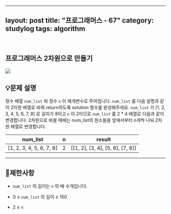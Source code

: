 ﻿
---
layout: post
title: "프로그래머스 - 67"
category: studylog
tags: algorithm
---

<br>

## 프로그래머스 2차원으로 만들기


![](https://velog.velcdn.com/images/dlsdud9098/post/e1464da6-734f-4172-a5d3-8df73b71a328/image.png)
## 💡문제 설명
정수 배열 ```num_list```
와 정수 ```n```
이 매개변수로 주어집니다. ```num_list```
를 다음 설명과 같이 2차원 배열로 바꿔 return하도록 solution 함수를 완성해주세요.
```num_list```
가 [1, 2, 3, 4, 5, 6, 7, 8] 로 길이가 8이고 ```n```
이 2이므로 ```num_list```
를 2 * 4 배열로 다음과 같이 변경합니다. 2차원으로 바꿀 때에는 num_list의 원소들을 앞에서부터 n개씩 나눠 2차원 배열로 변경합니다.


<table><thead><tr><th>num_list</th><th>n</th><th>result</th></tr></thead><tbody><tr><td>[1, 2, 3, 4, 5, 6, 7, 8]</td><td>2</td><td>[[1, 2], [3, 4], [5, 6], [7, 8]]</td></tr></tbody>
</table>


---




## 🚫제한사항


* ```num_list```
의 길이는 ```n```
의 배 수개입니다.




* 0 ≤ ```num_list```
의 길이 ≤ 150




* 2 ≤ ```n```
